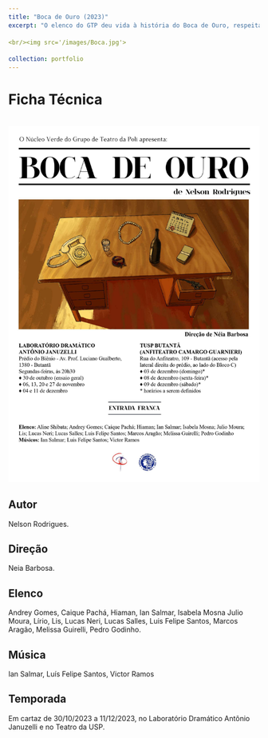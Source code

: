 ```yaml
---
title: "Boca de Ouro (2023)"
excerpt: "O elenco do GTP deu vida à história do Boca de Ouro, respeitado e temido bicheiro que domina a contravenção no bairro de Madureira, no Rio de Janeiro."

<br/><img src='/images/Boca.jpg'>

collection: portfolio
---
```


# Ficha Técnica

<br/><img src='/images/CartazBoca.jpg'>

## Autor
Nelson Rodrigues.

## Direção
Neia Barbosa.

## Elenco
Andrey Gomes, Caique Pachá, Hiaman, Ian Salmar, Isabela Mosna Julio Moura, Lírio, Lis, Lucas Neri, Lucas Salles, Luis Felipe Santos, Marcos Aragão, Melissa Guirelli, Pedro Godinho.

## Música
Ian Salmar, Luís Felipe Santos, Victor Ramos

## Temporada
Em cartaz de 30/10/2023 a 11/12/2023, no Laboratório Dramático Antônio Januzelli e no Teatro da USP. 

